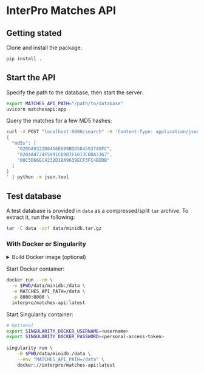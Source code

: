 # InterPro Matches API

## Getting stated

Clone and install the package:

```sh
pip install .
```

## Start the API

Specify the path to the database, then start the server:

```sh
export MATCHES_API_PATH="/path/to/database"
uvicorn matchesapi:app
```

Query the matches for a few MD5 hashes:

```sh
curl -X POST "localhost:8000/search" -H 'Content-Type: application/json' -d'
{
  "md5s": [
    "020DA9322D8466E699BDD584593749FC",
    "0204A4724F5991CB9B7E1013CBDA3367",
    "00C5D66EC4232D18A9639ECF3FC4BDDB"
  ]
}
' | python -m json.tool
```

## Test database

A test database is provided in `data` as a compressed/split `tar` archive.
To extract it, run the following:

```sh
tar -C data -zxf data/minidb.tar.gz
```

### With Docker or Singularity

<details>
  <summary>Build Docker image (optional)</summary>

  ```sh
  docker build --no-cache -t interpro/matches-api:latest .
  ```
</details>

Start Docker container:

```sh
docker run --rm \
  -v $PWD/data/minidb:/data \
  -e MATCHES_API_PATH=/data \
  -p 8000:8000 \
  interpro/matches-api:latest
```

Start Singularity container:

```sh
# Optional
export SINGULARITY_DOCKER_USERNAME=<username>
export SINGULARITY_DOCKER_PASSWORD=<personal-access-token>
 
singularity run \
    -B $PWD/data/minidb:/data \
    --env "MATCHES_API_PATH=/data" \
    docker://interpro/matches-api:latest
```